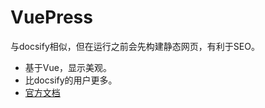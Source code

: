 # VuePress

与docsify相似，但在运行之前会先构建静态网页，有利于SEO。
- 基于Vue，显示美观。
- 比docsify的用户更多。
- [官方文档](https://vuepress.vuejs.org/zh/)
